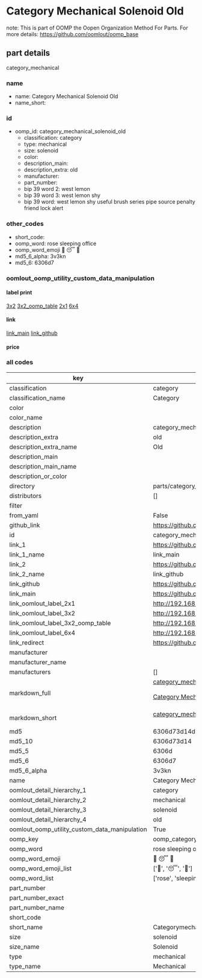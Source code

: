 # Category Mechanical Solenoid Old  

note: This is part of OOMP the Oopen Organization Method For Parts. For more details: https://github.com/oomlout/oomp_base

##  part details
  



category_mechanical



### name
* name: Category Mechanical Solenoid Old
* name_short: 
### id
* oomp_id: category_mechanical_solenoid_old
  * classification: category
  * type: mechanical
  * size: solenoid
  * color: 
  * description_main: 
  * description_extra: old
  * manufacturer: 
  * part_number: 
  * bip 39 word 2: west lemon
  * bip 39 word 3: west lemon shy
  * bip 39 word: west lemon shy useful brush series pipe source penalty friend lock alert

### other_codes
* short_code: 
* oomp_word: rose sleeping office
* oomp_word_emoji :rose: :sleeping: :office:
* md5_6_alpha: 3v3kn
* md5_6: 6306d7






### oomlout_oomp_utility_custom_data_manipulation
#### label print
[3x2](http://192.168.1.245:1112/?label=oomp%203v3kn)
[3x2_oomp_table](http://192.168.1.108:1112/?label=oomp%203v3kn)
[2x1](http://192.168.1.242:1112/?label=oomp%203v3kn)
[6x4](http://192.168.1.55:1112/?label=oomp%203v3kn)    

#### link

[link_main](https://github.com/oomlout/oomlout_oomp_version_1_messy/tree/main/parts/category_mechanical_solenoid_old) [link_github](https://github.com/oomlout/oomlout_oomp_version_1_messy/tree/main/parts/category_mechanical_solenoid_old)                             

#### price







### all codes 
| key | value |  
| --- | --- |  
| classification | category |  
| classification_name | Category |  
| color |  |  
| color_name |  |  
| description | category_mechanical |  
| description_extra | old |  
| description_extra_name | Old |  
| description_main |  |  
| description_main_name |  |  
| description_or_color |   |  
| directory | parts/category_mechanical_solenoid_old |  
| distributors | [] |  
| filter |  |  
| from_yaml | False |  
| github_link | https://github.com/oomlout/oomlout_oomp_part_src/tree/main/parts/category_mechanical_solenoid_old |  
| id | category_mechanical_solenoid_old |  
| link_1 | https://github.com/oomlout/oomlout_oomp_version_1_messy/tree/main/parts/category_mechanical_solenoid_old |  
| link_1_name | link_main |  
| link_2 | https://github.com/oomlout/oomlout_oomp_version_1_messy/tree/main/parts/category_mechanical_solenoid_old |  
| link_2_name | link_github |  
| link_github | https://github.com/oomlout/oomlout_oomp_version_1_messy/tree/main/parts/category_mechanical_solenoid_old |  
| link_main | https://github.com/oomlout/oomlout_oomp_version_1_messy/tree/main/parts/category_mechanical_solenoid_old |  
| link_oomlout_label_2x1 | http://192.168.1.242:1112/?label=oomp%203v3kn |  
| link_oomlout_label_3x2 | http://192.168.1.245:1112/?label=oomp%203v3kn |  
| link_oomlout_label_3x2_oomp_table | http://192.168.1.108:1112/?label=oomp%203v3kn |  
| link_oomlout_label_6x4 | http://192.168.1.55:1112/?label=oomp%203v3kn |  
| link_redirect | https://github.com/oomlout/oomlout_oomp_version_1_messy/tree/main/parts/category_mechanical_solenoid_old |  
| manufacturer |  |  
| manufacturer_name |  |  
| manufacturers | [] |  
| markdown_full | [category_mechanical_solenoid_old](none)<br>[](none)<br>[Category Mechanical Solenoid Old](none)<br><br> |  
| markdown_short | [category_mechanical_solenoid_old](none)<br><br> |  
| md5 | 6306d73d14d014ab100e9eff8f1ff7cb |  
| md5_10 | 6306d73d14 |  
| md5_5 | 6306d |  
| md5_6 | 6306d7 |  
| md5_6_alpha | 3v3kn |  
| name | Category Mechanical Solenoid Old |  
| oomlout_detail_hierarchy_1 | category |  
| oomlout_detail_hierarchy_2 | mechanical |  
| oomlout_detail_hierarchy_3 | solenoid |  
| oomlout_detail_hierarchy_4 | old |  
| oomlout_oomp_utility_custom_data_manipulation | True |  
| oomp_key | oomp_category_mechanical_solenoid_old |  
| oomp_word | rose sleeping office |  
| oomp_word_emoji | :rose: :sleeping: :office: |  
| oomp_word_emoji_list | [':rose:', ':sleeping:', ':office:'] |  
| oomp_word_list | ['rose', 'sleeping', 'office'] |  
| part_number |  |  
| part_number_exact |  |  
| part_number_name |  |  
| short_code |  |  
| short_name | Categorymechanical |  
| size | solenoid |  
| size_name | Solenoid |  
| type | mechanical |  
| type_name | Mechanical |  
